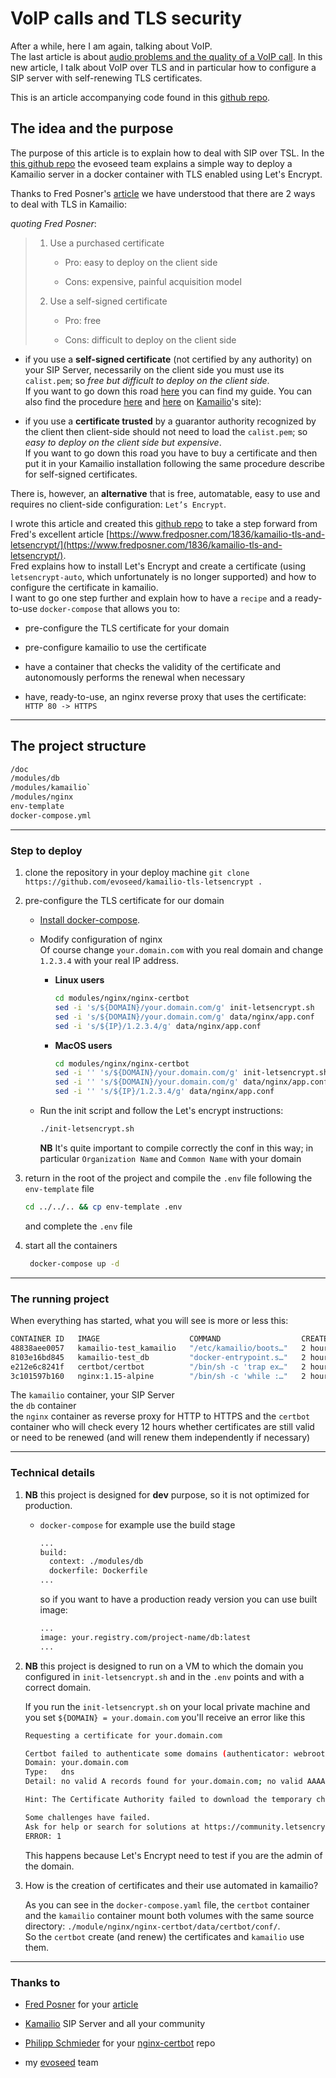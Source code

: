 # VoIP calls and TLS security

After a while, here I am again, talking about VoIP.  
The last article is about [audio problems and the quality of a VoIP call](https://blog.giovannitommasini.info/voip-fundamentals-of-sip-and-related-topics-part-6-audio-problems-and-the-quality-of-a-voip-call). In this new article, I talk about VoIP over TLS and in particular how to configure a SIP server with self-renewing TLS certificates.

This is an article accompanying code found in this [github repo](https://github.com/evoseed/kamailio-tls-letsencrypt).

## The idea and the purpose

The purpose of this article is to explain how to deal with SIP over TSL. In the [this github repo](https://github.com/evoseed/kamailio-tls-letsencrypt) the evoseed team explains a simple way to deploy a Kamailio server in a docker container with TLS enabled using Let's Encrypt.

Thanks to Fred Posner's [article](https://www.fredposner.com/1836/kamailio-tls-and-letsencrypt/) we have understood that there are 2 ways to deal with TLS in Kamailio:

*quoting Fred Posner*:

> 1. Use a purchased certificate
>     
>     * Pro: easy to deploy on the client side
>         
>     * Cons: expensive, painful acquisition model
>         
> 2. Use a self-signed certificate
>     
>     * Pro: free
>         
>     * Cons: difficult to deploy on the client side
>         

* if you use a **self-signed certificate** (not certified by any authority) on your SIP Server, necessarily on the client side you must use its `calist.pem`; so *free but difficult to deploy on the client side*.  
    If you want to go down this road [here](https://github.com/evoseed/kamailio-tls-letsencrypt/blob/main/doc/SELF-SIGNED-CERT.md) you can find my guide. You can also find the procedure [here](https://www.kamailio.org/dokuwiki/doku.php/tls:create-certificates) and [here](https://kamailio.org/docs/modules/devel/modules/tls.html) on [Kamailio](https://kamailio.org)'s site):
    
* if you use a **certificate trusted** by a guarantor authority recognized by the client then client-side should not need to load the `calist.pem`; so *easy to deploy on the client side but expensive*.  
    If you want to go down this road you have to buy a certificate and then put it in your Kamailio installation following the same procedure describe for self-signed certificates.
    

There is, however, an **alternative** that is free, automatable, easy to use and requires no client-side configuration: `Let’s Encrypt`.

I wrote this article and created this [github repo](https://github.com/evoseed/kamailio-tls-letsencrypt) to take a step forward from Fred's excellent article [https://www.fredposner.com/1836/kamailio-tls-and-letsencrypt/](https://www.fredposner.com/1836/kamailio-tls-and-letsencrypt/).  
Fred explains how to install Let's Encrypt and create a certificate (using `letsencrypt-auto`, which unfortunately is no longer supported) and how to configure the certificate in kamailio.  
I want to go one step further and explain how to have a `recipe` and a ready-to-use `docker-compose` that allows you to:

* pre-configure the TLS certificate for your domain
    
* pre-configure kamailio to use the certificate
    
* have a container that checks the validity of the certificate and autonomously performs the renewal when necessary
    
* have, ready-to-use, an nginx reverse proxy that uses the certificate: `HTTP 80 -> HTTPS`
    

---

## The project structure

```bash
/doc
/modules/db
/modules/kamailio` 
/modules/nginx
env-template
docker-compose.yml
```

---

### Step to deploy

1. clone the repository in your deploy machine `git clone https://github.com/evoseed/kamailio-tls-letsencrypt .`
    
2. pre-configure the TLS certificate for our domain
    
    * [Install docker-compose](https://docs.docker.com/compose/install/#install-compose).
        
    * Modify configuration of nginx  
        Of course change `your.domain.com` with you real domain and change `1.2.3.4` with your real IP address.
        
        * **Linux users**
            
            ```bash
            cd modules/nginx/nginx-certbot
            sed -i 's/${DOMAIN}/your.domain.com/g' init-letsencrypt.sh
            sed -i 's/${DOMAIN}/your.domain.com/g' data/nginx/app.conf
            sed -i 's/${IP}/1.2.3.4/g' data/nginx/app.conf
            ```
            
        * **MacOS users**
            
            ```bash
            cd modules/nginx/nginx-certbot
            sed -i '' 's/${DOMAIN}/your.domain.com/g' init-letsencrypt.sh
            sed -i '' 's/${DOMAIN}/your.domain.com/g' data/nginx/app.conf
            sed -i '' 's/${IP}/1.2.3.4/g' data/nginx/app.conf
            ```
            
    * Run the init script and follow the Let's encrypt instructions:
        
        ```bash
        ./init-letsencrypt.sh
        ```
        
        **NB** It's quite important to compile correctly the conf in this way; in particular `Organization Name` and `Common Name` with your domain
        
3. return in the root of the project and compile the `.env` file following the `env-template` file
    
    ```bash
    cd ../../.. && cp env-template .env
    ```
    
    and complete the `.env` file
    
4. start all the containers
    
    ```bash
     docker-compose up -d
    ```
    

---

### The running project

When everything has started, what you will see is more or less this:

```bash
CONTAINER ID   IMAGE                    COMMAND                  CREATED       STATUS       PORTS     NAMES
48838aee0057   kamailio-test_kamailio   "/etc/kamailio/boots…"   2 hours ago   Up 1 hour                kamailio
8103e16bd845   kamailio-test_db         "docker-entrypoint.s…"   2 hours ago   Up 1 hour                db
e212e6c8241f   certbot/certbot          "/bin/sh -c 'trap ex…"   2 hours ago   Up 1 hour                certbot
3c101597b160   nginx:1.15-alpine        "/bin/sh -c 'while :…"   2 hours ago   Up 1 hour                nginx
```

The `kamailio` container, your SIP Server  
the `db` container  
the `nginx` container as reverse proxy for HTTP to HTTPS and the `certbot` container who will check every 12 hours whether certificates are still valid or need to be renewed (and will renew them independently if necessary)

---

### Technical details

1. **NB** this project is designed for **dev** purpose, so it is not optimized for production.
    
    * `docker-compose` for example use the build stage
        
        ```bash
        ...
        build:
          context: ./modules/db
          dockerfile: Dockerfile
        ...
        ```
        
        so if you want to have a production ready version you can use built image:
        
        ```bash
        ...
        image: your.registry.com/project-name/db:latest
        ...
        ```
        
2. **NB** this project is designed to run on a VM to which the domain you configured in `init-letsencrypt.sh` and in the `.env` points and with a correct domain.
    
    If you run the `init-letsencrypt.sh` on your local private machine and you set `${DOMAIN} = your.domain.com` you'll receive an error like this
    
    ```bash
    Requesting a certificate for your.domain.com
    
    Certbot failed to authenticate some domains (authenticator: webroot). The Certificate Authority reported these problems:
    Domain: your.domain.com
    Type:   dns
    Detail: no valid A records found for your.domain.com; no valid AAAA records found for your.domain.com
    
    Hint: The Certificate Authority failed to download the temporary challenge files created by Certbot. Ensure that the listed domains serve their content from the provided --webroot-path/-w and that files created there can be downloaded from the internet.
    
    Some challenges have failed.
    Ask for help or search for solutions at https://community.letsencrypt.org. See the logfile /var/log/letsencrypt/letsencrypt.log or re-run Certbot with -v for more details.
    ERROR: 1
    ```
    
    This happens because Let's Encrypt need to test if you are the admin of the domain.
    
3. How is the creation of certificates and their use automated in kamailio?
    
    As you can see in the `docker-compose.yaml` file, the `certbot` container and the `kamailio` container mount both volumes with the same source directory: `./module/nginx/nginx-certbot/data/certbot/conf/`.  
    So the `certbot` create (and renew) the certificates and `kamailio` use them.
    

---

### Thanks to

* [Fred Posner](https://www.fredposner.com) for your [article](https://www.fredposner.com/1836/kamailio-tls-and-letsencrypt/)
    
* [Kamailio](https://www.kamailio.org/w/) SIP Server and all your community
    
* [Philipp Schmieder](https://github.com/wmnnd) for your [nginx-certbot](https://github.com/wmnnd/nginx-certbot) repo
    
* my [evoseed](https://evoseed.io) team